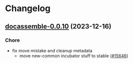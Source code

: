 # Changelog



## [docassemble-0.0.10](https://github.com/truecharts/charts/compare/docassemble-0.0.9...docassemble-0.0.10) (2023-12-16)

### Chore

- fix move mistake and cleanup metadata
  - move new-common incubator stuff to stable ([#15646](https://github.com/truecharts/charts/issues/15646))
  
  